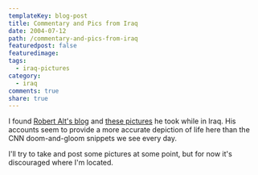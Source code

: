 ```yaml
---
templateKey: blog-post
title: Commentary and Pics from Iraq
date: 2004-07-12
path: /commentary-and-pics-from-iraq
featuredpost: false
featuredimage:
tags:
  - iraq-pictures
category:
  - iraq
comments: true
share: true
---
```


I found [Robert Alt's blog](http://noleftturns.ashbrook.org/author.asp?author=Robert+Alt) and [these pictures](http://noleftturns.ashbrook.org//iraqphotos.asp) he took while in Iraq. His accounts seem to provide a more accurate depiction of life here than the CNN doom-and-gloom snippets we see every day.

I'll try to take and post some pictures at some point, but for now it's discouraged where I'm located.
